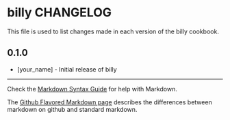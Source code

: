 billy CHANGELOG
===============

This file is used to list changes made in each version of the billy cookbook.

0.1.0
-----
- [your_name] - Initial release of billy

- - -
Check the [Markdown Syntax Guide](http://daringfireball.net/projects/markdown/syntax) for help with Markdown.

The [Github Flavored Markdown page](http://github.github.com/github-flavored-markdown/) describes the differences between markdown on github and standard markdown.
